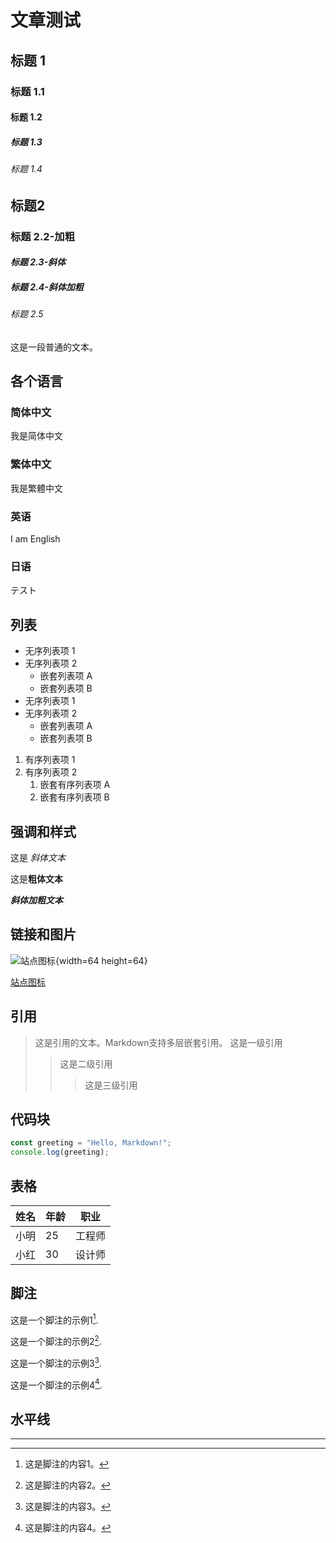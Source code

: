 # 文章测试

## 标题 1

### 标题 1.1

#### 标题 1.2

##### 标题 1.3

###### 标题 1.4

## 标题2

### **标题 2.2-加粗**

#### _标题 2.3-斜体_

##### **_标题 2.4-斜体加粗_**

###### 标题 2.5

这是一段普通的文本。

## 各个语言

### 简体中文

我是简体中文

### 繁体中文

我是繁體中文

### 英语

I am English

### 日语

テスト

## 列表

- 无序列表项 1
- 无序列表项 2
  - 嵌套列表项 A
  - 嵌套列表项 B
- 无序列表项 1
- 无序列表项 2
  - 嵌套列表项 A
  - 嵌套列表项 B

1. 有序列表项 1
2. 有序列表项 2
   1. 嵌套有序列表项 A
   2. 嵌套有序列表项 B

## 强调和样式

这是 _斜体文本_

这是**粗体文本**

**_斜体加粗文本_**

## 链接和图片

![站点图标](/favicon.png "这是站点图标"){width=64 height=64}

[站点图标](/favicon.png "站点图标链接")

## 引用

> 这是引用的文本。Markdown支持多层嵌套引用。
> 这是一级引用
>
> > 这是二级引用
> >
> > > 这是三级引用

## 代码块

```javascript
const greeting = "Hello, Markdown!";
console.log(greeting);
```

## 表格

| 姓名 | 年龄 | 职业   |
| ---- | ---- | ------ |
| 小明 | 25   | 工程师 |
| 小红 | 30   | 设计师 |

## 脚注

这是一个脚注的示例1[^1].

这是一个脚注的示例2[^2].

这是一个脚注的示例3[^3].

这是一个脚注的示例4[^4].

## 水平线

---

[^1]: 这是脚注的内容1。
[^2]: 这是脚注的内容2。
[^3]: 这是脚注的内容3。
[^4]: 这是脚注的内容4。
